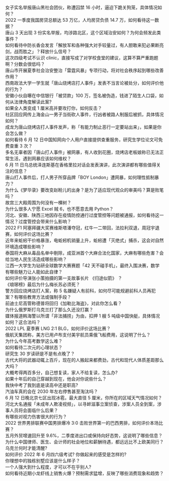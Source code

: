 女子实名举报唐山黑社会团伙，称遭囚禁 16 小时，逼迫下跪关狗笼，具体情况如何？  
2022 一季度我国房贷总额达 53 万亿，人均房贷负债 14.7 万，如何看待这一数据？  
唐山 3 天出现 3 份实名举报，均涉路北区，这个区域治安如何？为何会频发此类事件？  
如何看待中防长香会发言「解放军和各种强大对手较量过，有人胆敢来犯必果断亮剑，战而胜之」？释放什么信号？  
这次四级考试不认识 clinic，直接写成了对学校食堂的建议，这算不算严重跑题啊？分数会很低吗？  
唐山市开展夏季社会治安整治「雷霆风暴」专项行动，将对社会秩序起到哪些改善作用？  
西南政法大学一学生就「唐山烧烤店打人事件」发表不当言论被处分，如何评价他的行为？  
安徽小伙自曝在中信银行「被贷款」100 万，签名被伪造，钱进了陌生人口袋，如何从法律角度解读此案?  
如果全人类变成 1 厘米高并要攻打你，如何反击？  
社区回应网传上海金山一男子当街砍人事件，行凶者被路人制服后被抓，具体情况如何？  
成龙为唐山烧烤店打人事件发声，称「有能力制止恶行一定要站出来」，如果是你会怎么做？  
如何看待 6 月 12 日中国知网向个人用户直接提供查重服务，研究生学位论文可免费查重 3 次？  
多名无辜者因「唐山打人事件」被网暴，有人收到花圈，烧烤店老板娘称已无法正常生活，遇到网暴应该如何维权？  
6 月 11 日乌总统泽连斯基在香格里拉对话会发表演讲，此次演讲都有哪些值得关注的信息？  
唐山打人事件后，打人男子所穿品牌「BOY London」遭网暴，如何理性抵制暴力？  
为什么《梦华录》要改变赵盼儿的出身？是为了适应现代观众的审美吗？算是败笔吗？  
故宫三大殿周围为何没有一棵树？  
为什么很多人宁愿 Excel 贼 6，也不愿意去用 Python？  
河北、安徽、陕西三地因存在疫情防控通行过度管控等问题被通报，如何看待这一情况？过度管控会带来什么影响？  
2022 F1 阿塞拜疆大奖赛维斯塔潘夺冠，红牛一二带回，法拉利双退，周冠宇退赛，如何评价这场比赛？  
近年来蚯蚓干价格暴涨，电蚯蚓机销量上升，蚯蚓遭「灭绝式」捕杀，这会对自然环境造成哪些影响？  
泰国将大麻从毒品名单中剔除，成亚洲首个大麻合法化国家，大麻有哪些危害？会给当地人民生活造成哪些影响？  
江西一大学生为钻研全球数学大赛赛题「42 天不碰手机」，最终入围决赛，数学有哪些魅力让人能如此自律？  
如何评价导演张小策拍摄的第一支故事长片 《归途似箭》 ？  
《琅琊榜》最后为什么梅长苏必须死？  
警方回应烧烤店打人案，称 5 名嫌疑人有前科，如何尽可能规避前科人员再犯案？有哪些教育方法或强制手段？  
前迪士尼高管称德普将回归《加勒比海盗》，对此你怎么看？  
为什么俄罗斯打乌克兰打了那么久还没打赢？  
媒体报道韩海警以所谓「非法捕捞」为由，扣押 1 艘 5 吨级中国快艇，具体情况如何？这合法吗？  
2022 LPL 夏季赛 LNG 2:1 BLG，如何评价这场比赛？  
俄航天集团称，美方已用卢布支付美宇航员乘俄飞船费用，这说明了什么？  
为什么今年高考数学这么难？  
如何看待二次元的心理状态？  
研究生 30 岁读研是不是有点晚了？  
古代大将的武器动辄上百斤，现在的人搬起来都费劲，古代和现代人体质差距那么大吗？  
大概考得两百多分，自己想复读，家人不给复读，怎么办?  
如果十年后的自己穿越到现在，他会对你说些什么？  
我快中考了我到底是读高中还是职高?  
汽油车真的会在 2030 年左右停售甚至淘汰吗？  
6 月 12 日晚北京七区出现冰雹，最大直径 5 厘米，你所在的区域天气情况如何？  
河北大名通报「未成年人欺凌视频」，以寻衅滋事立案侦查，涉案人员全到案，涉事人员将会面临什么后果？  
有哪些对视力伤害很大的行为？  
2022 世界男排联赛中国男排爆冷 3:0 击败世界第一的巴西男排，如何评价本场比赛？  
五月外贸增速回升至 9.6%，二季度进出口或保持向好态势，这说明了哪些信息？  
为什么中国律师、医生、会计师的社会地位和薪酬待遇，都远远比不上欧美同行？  
乌克兰何时才能清醒?  
如何评价 2022 年 6 月四六级考试? 你做起来的感受是怎样的?  
你理想中的独栋别墅应该是什么样子？  
一个人强大到什么程度，才可以不在乎别人?  
如何看待近期小龙虾线上销售火爆？预制需求猛增，反映了哪些消费现象和趋势？  
